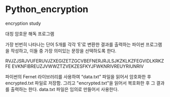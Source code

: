 # Python_encryption
encryption study

대칭 암호문 해독 프로그램

가장 빈번히 나타나는 단어 5개를 각각 ‘E’로 변환한 결과를 출력하는 파이썬 프로그램을 작성하고, 이들 중 가장 의미있는 문장을 선택하도록 한다.

RVJZJSRJVUFERUVJZXEGIZETZGCVBEFNERJRJLSJKZKLKZFEGVIDLKRKZFE
EVKNFIBREUZJVWWZTZVEKZESFKYJFWKNRIVREUYRIUNRIV


파이썬의 Fernet 라이브러리를 사용하여 “data.txt” 파일을 읽어서 암호화한 후
encrypted.txt 파일로 저장함. 그리고 "encrypted.txt"을 읽어서 복호화한 후
그 결과를 출력하는 한다.
data.txt 파일은 임의로 만들어서 사용한다.
